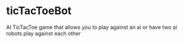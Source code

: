 # ticTacToeBot
AI TicTacToe game that allows you to play against an ai or have two ai robots play against each other

